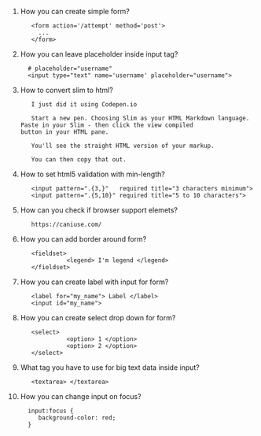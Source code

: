 1. How you can create simple form?
          
          <form action='/attempt' method='post'>
            ...
          </form>
2. How you can leave placeholder inside input tag?
         
         # placeholder="username"
         <input type="text" name='username' placeholder="username">
3. How to convert slim to html?
          
          I just did it using Codepen.io

          Start a new pen. Choosing Slim as your HTML Markdown language. Paste in your Slim - then click the view compiled               button in your HTML pane.

          You'll see the straight HTML version of your markup.

          You can then copy that out.
4. How to set html5 validation with min-length?
          
          <input pattern=".{3,}"   required title="3 characters minimum">
          <input pattern=".{5,10}" required title="5 to 10 characters">

5. How can you check if browser support elemets?
          
          https://caniuse.com/
6. How you can add border around form?
          
          <fieldset>
                    <legend> I'm legend </legend>
          </fieldset>
7. How you can create label with input for form?
          
          <label for="my_name"> Label </label>
          <input id="my_name"> 
8. How you can create select drop down for form?
          
          <select>
                    <option> 1 </option>
                    <option> 2 </option>
          </select>
          
9. What tag you have to use for big text data inside input?
          
          <textarea> </textarea>
10. How you can change input on focus?
          
          input:focus {
             background-color: red;
          }
